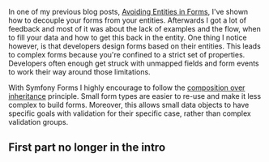 [//]: # (TITLE: Rethinking Form Development)
[//]: # (DATE: 2000-00-00T00:00:00+01:00)
[//]: # (TAGS: Symfony, Forms, DTO, Data Transfer Object, Entity)

In one of my previous blog posts, [Avoiding Entities in Forms][entities in forms], I've shown how to decouple your forms
from your entities. Afterwards I got a lot of feedback and most of it was about the lack of examples and the flow, when
to fill your data and how to get this back in the entity. One thing I notice however, is that developers design forms
based on their entities. This leads to complex forms because you're confined to a strict set of properties. Developers
often enough get struck with unmapped fields and form events to work their way around those limitations.

With Symfony Forms I highly encourage to follow the [composition over inheritance][composition over inheritance]
principle. Small form types are easier to re-use and make it less complex to build forms. Moreover, this allows small
data objects to have specific goals with validation for their specific case, rather than complex validation groups.

## First part no longer in the intro

[entities in forms]: /post/avoiding-entities-in-forms
[composition over inheritance]: https://en.wikipedia.org/wiki/Composition_over_inheritance
